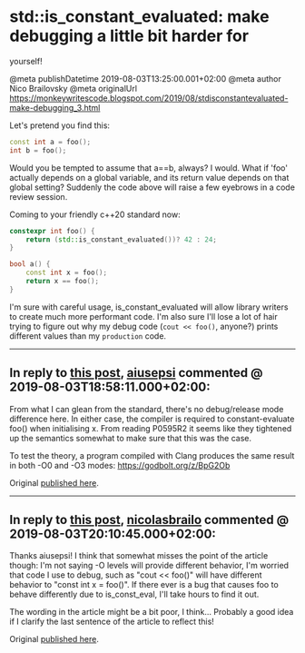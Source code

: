 # std::is_constant_evaluated: make debugging a little bit harder for
yourself!

@meta publishDatetime 2019-08-03T13:25:00.001+02:00
@meta author Nico Brailovsky
@meta originalUrl https://monkeywritescode.blogspot.com/2019/08/stdisconstantevaluated-make-debugging_3.html

Let's pretend you find this:

```c++
const int a = foo();
int b = foo();
```

Would you be tempted to assume that a==b, always? I would. What if 'foo' actually depends on a global variable, and its return value depends on that global setting? Suddenly the code above will raise a few eyebrows in a code review session.

Coming to your friendly c++20 standard now:

```c++
constexpr int foo() {
    return (std::is_constant_evaluated())? 42 : 24;
}

bool a() {
    const int x = foo();
    return x == foo();
}
```

I'm sure with careful usage, is\_constant\_evaluated will allow library writers to create much more performant code. I'm also sure I'll lose a lot of hair trying to figure out why my debug code (`cout << foo()`, anyone?) prints different values than my `production` code.


---
## In reply to [this post](), [aiusepsi]() commented @ 2019-08-03T18:58:11.000+02:00:

From what I can glean from the standard, there's no debug/release mode difference here. In either case, the compiler is required to constant-evaluate foo() when initialising x. From reading P0595R2 it seems like they tightened up the semantics somewhat to make sure that this was the case.

To test the theory, a program compiled with Clang produces the same result in both -O0 and -O3 modes: https://godbolt.org/z/BpG2Ob

Original [published here](/blog_md/2019/0803_stdis_constant_evaluatedmakedebuggingalittlebitharderforyourself.md).

---
## In reply to [this post](), [nicolasbrailo](/blog_md) commented @ 2019-08-03T20:10:45.000+02:00:

Thanks aiusepsi! I think that somewhat misses the point of the article though: I'm not saying -O levels will provide different behavior, I'm worried that code I use to debug, such as "cout << foo()" will have different behavior to "const int x = foo()". If there ever is a bug that causes foo to behave differently due to is\_const\_eval, I'll take hours to find it out.

The wording in the article might be a bit poor, I think... Probably a good idea if I clarify the last sentence of the article to reflect this!

Original [published here](/blog_md/2019/0803_stdis_constant_evaluatedmakedebuggingalittlebitharderforyourself.md).
